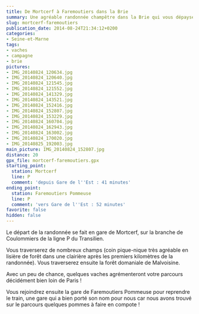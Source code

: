 ```yaml
---
title: De Mortcerf à Faremoutiers dans la Brie
summary: Une agréable randonnée champêtre dans la Brie qui vous dépaysera bien !
slug: mortcerf-faremoutiers
publication_date: 2014-08-24T21:34:12+0200
categories:
- Seine-et-Marne
tags:
- vaches
- campagne
- brie
pictures:
- IMG_20140824_120634.jpg
- IMG_20140824_120640.jpg
- IMG_20140824_121545.jpg
- IMG_20140824_121552.jpg
- IMG_20140824_141329.jpg
- IMG_20140824_143521.jpg
- IMG_20140824_152416.jpg
- IMG_20140824_152807.jpg
- IMG_20140824_153229.jpg
- IMG_20140824_160704.jpg
- IMG_20140824_162943.jpg
- IMG_20140824_163002.jpg
- IMG_20140824_170020.jpg
- IMG_20140825_192003.jpg
main_picture: IMG_20140824_152807.jpg
distance: 20
gpx_file: mortcerf-faremoutiers.gpx
starting_point:
  station: Mortcerf
  line: P
  comment: 'depuis Gare de l''Est : 41 minutes'
ending_point:
  station: Faremoutiers Pommeuse
  line: P
  comment: 'vers Gare de l''Est : 52 minutes'
favorite: false
hidden: false
---
```


Le départ de la randonnée se fait en gare de Mortcerf, sur la branche de Coulommiers de la ligne P du Transilien.

Vous traverserez de nombreux champs (coin pique-nique très agréable en lisière de forêt dans une clairière après les premiers kilomètres de la randonnée). Vous traverserez ensuite la forêt domaniale de Malvoisine.

Avec un peu de chance, quelques vaches agrémenteront votre parcours décidément bien loin de Paris !

Vous rejoindrez ensuite la gare de Faremoutiers Pommeuse pour reprendre le train, une gare qui a bien porté son nom pour nous car nous avons trouvé sur le parcours quelques pommes à faire en compote !
